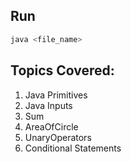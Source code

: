 ## Run

```sh
java <file_name>
```

## Topics Covered:
1. Java Primitives
2. Java Inputs
3. Sum
4. AreaOfCircle
5. UnaryOperators
6. Conditional Statements